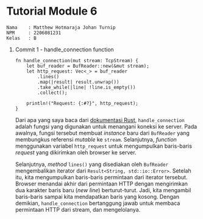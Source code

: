 # Tutorial Module 6

```
Nama    : Matthew Hotmaraja Johan Turnip
NPM     : 2206081231
Kelas   : B
```

1. Commit 1 - handle_connection function

   ```
   fn handle_connection(mut stream: TcpStream) {
       let buf_reader = BufReader::new(&mut stream);
       let http_request: Vec<_> = buf_reader
           .lines()
           .map(|result| result.unwrap())
           .take_while(|line| !line.is_empty())
           .collect();

       println!("Request: {:#?}", http_request);
   }
   ```

   Dari apa yang saya baca dari [dokumentasi Rust](https://doc.rust-lang.org/book/ch20-01-single-threaded.html), `handle_connection` adalah fungsi yang digunakan untuk menangani koneksi ke server. Pada awalnya, fungsi tersebut membuat *instance* baru dari `BufReader` yang membungkus referensi *mutable* ke `stream`. Selanjutnya, *function* menggunakan variabel `http_request` untuk mengumpulkan baris-baris *request* yang dikirimkan oleh browser ke server.

    Selanjutnya, *method* `lines()` yang disediakan oleh `BufReader` mengembalikan iterator dari `Result<String, std::io::Error>`. Setelah itu, kita mengumpulkan baris-baris permintaan dari iterator tersebut. Browser menandai akhir dari permintaan HTTP dengan mengirimkan dua karakter baris baru (*new line*) berturut-turut. Jadi, kita mengambil baris-baris sampai kita mendapatkan baris yang kosong. Dengan demikian, `handle_connection` bertanggung jawab untuk membaca permintaan HTTP dari stream, dan mengelolanya.
